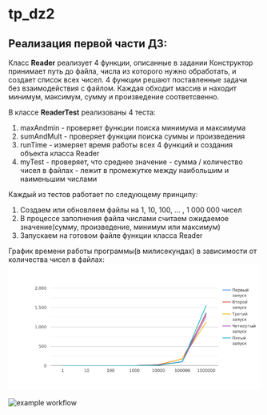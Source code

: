 # tp_dz2
## Реализация первой части ДЗ:
Класс **Reader** реализует 4 функции, описанные в задании
Конструктор принимает путь до файла, числа из которого нужно обработать, и создает список всех чисел.
4 функции решают поставленные задачи без взаимодействия с файлом. Каждая обходит массив и находит минимум, максимум, сумму и произведение соответсвенно.

В классе **ReaderTest** реализованы 4 теста:
1. maxAndmin - проверяет функции поиска минимума и максимума
2. sumAndMult - проверяет функции поиска суммы и произведения
3. runTime - измеряет время работы всех 4 функций и создания объекта класса Reader
4. myTest - проверяет, что среднее значение - сумма / количество чисел в файлах - лежит в промежутке между наибольшим и наименьшим числами

Каждый из тестов работает по следующему принципу:
1. Создаем или обновляем файлы на 1, 10, 100, ... , 1 000 000 чисел
2. В процессе заполнения файла числами считаем ожидаемое значение(сумму, произведение, минимум или максимум)
3. Запускаем на готовом файле функции класса Reader

График времени работы программы(в милисекундах) в зависимости от количества чисел в файлах:
![alt text](https://github.com/boltneva17/tp_dz2/blob/main/chart.png "Logo Title Text 1")

![example workflow](https://github.com/boltneva17/tp_dz2/actions/workflows/blank.yml/badge.svg)

